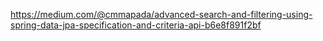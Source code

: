 https://medium.com/@cmmapada/advanced-search-and-filtering-using-spring-data-jpa-specification-and-criteria-api-b6e8f891f2bf